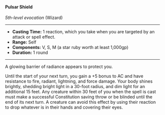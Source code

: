 #### Pulsar Shield
*5th-level evocation* (Wizard)
___
- **Casting Time:** 1 reaction, which you take when you are targeted by an attack or spell effect.
- **Range:** Self
- **Components:** V, S, M (a star ruby worth at least 1,000gp)
- **Duration:** 1 round
---
A glowing barrier of radiance appears to protect you. 

Until the start of your next turn, you gain a +5 bonus to AC and have resistance to fire, radiant, lightning, and force damage. Your body shines brightly, shedding bright light in a 30-foot radius, and dim light for an additional 15 feet. Any creature within 30 feet of you when the spell is cast must make a successful Constitution saving throw or be blinded until the end of its next turn. A creature can avoid this effect by using their reaction to drop whatever is in their hands and covering their eyes.
